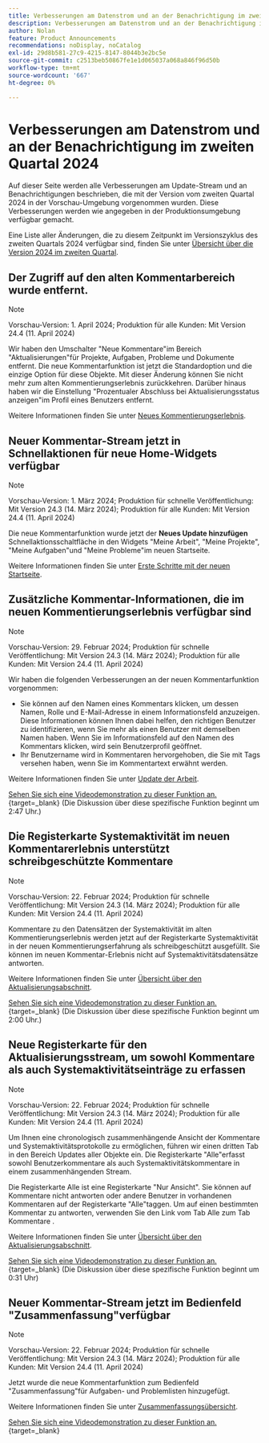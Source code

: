 ```yaml
---
title: Verbesserungen am Datenstrom und an der Benachrichtigung im zweiten Quartal 2024
description: Verbesserungen am Datenstrom und an der Benachrichtigung im zweiten Quartal 2024
author: Nolan
feature: Product Announcements
recommendations: noDisplay, noCatalog
exl-id: 29d8b581-27c9-4215-8147-8044b3e2bc5e
source-git-commit: c2513beb50867fe1e1d065037a068a846f96d50b
workflow-type: tm+mt
source-wordcount: '667'
ht-degree: 0%

---
```


# Verbesserungen am Datenstrom und an der Benachrichtigung im zweiten Quartal 2024

Auf dieser Seite werden alle Verbesserungen am Update-Stream und an Benachrichtigungen beschrieben, die mit der Version vom zweiten Quartal 2024 in der Vorschau-Umgebung vorgenommen wurden. Diese Verbesserungen werden wie angegeben in der Produktionsumgebung verfügbar gemacht.

Eine Liste aller Änderungen, die zu diesem Zeitpunkt im Versionszyklus des zweiten Quartals 2024 verfügbar sind, finden Sie unter [Übersicht über die Version 2024 im zweiten Quartal](/help/quicksilver/product-announcements/product-releases/24-q2-release-activity/24-q2-release-overview.md).

## Der Zugriff auf den alten Kommentarbereich wurde entfernt.

>[!NOTE]
>
>Vorschau-Version: 1. April 2024; Produktion für alle Kunden: Mit Version 24.4 (11. April 2024)

Wir haben den Umschalter &quot;Neue Kommentare&quot;im Bereich &quot;Aktualisierungen&quot;für Projekte, Aufgaben, Probleme und Dokumente entfernt. Die neue Kommentarfunktion ist jetzt die Standardoption und die einzige Option für diese Objekte. Mit dieser Änderung können Sie nicht mehr zum alten Kommentierungserlebnis zurückkehren. Darüber hinaus haben wir die Einstellung &quot;Prozentualer Abschluss bei Aktualisierungsstatus anzeigen&quot;im Profil eines Benutzers entfernt.

Weitere Informationen finden Sie unter [Neues Kommentierungserlebnis](/help/quicksilver/product-announcements/betas/new-commenting-experience-beta/unified-commenting-experience.md).

## Neuer Kommentar-Stream jetzt in Schnellaktionen für neue Home-Widgets verfügbar

>[!NOTE]
>
>Vorschau-Version: 1. März 2024; Produktion für schnelle Veröffentlichung: Mit Version 24.3 (14. März 2024); Produktion für alle Kunden: Mit Version 24.4 (11. April 2024)

Die neue Kommentarfunktion wurde jetzt der **Neues Update hinzufügen** Schnellaktionsschaltfläche in den Widgets &quot;Meine Arbeit&quot;, &quot;Meine Projekte&quot;, &quot;Meine Aufgaben&quot;und &quot;Meine Probleme&quot;im neuen Startseite.

Weitere Informationen finden Sie unter [Erste Schritte mit der neuen Startseite](/help/quicksilver/workfront-basics/using-home/new-home/get-started-with-new-home.md).

## Zusätzliche Kommentar-Informationen, die im neuen Kommentierungserlebnis verfügbar sind

>[!NOTE]
>
>Vorschau-Version: 29. Februar 2024; Produktion für schnelle Veröffentlichung: Mit Version 24.3 (14. März 2024); Produktion für alle Kunden: Mit Version 24.4 (11. April 2024)

Wir haben die folgenden Verbesserungen an der neuen Kommentarfunktion vorgenommen:

* Sie können auf den Namen eines Kommentars klicken, um dessen Namen, Rolle und E-Mail-Adresse in einem Informationsfeld anzuzeigen. Diese Informationen können Ihnen dabei helfen, den richtigen Benutzer zu identifizieren, wenn Sie mehr als einen Benutzer mit demselben Namen haben. Wenn Sie im Informationsfeld auf den Namen des Kommentars klicken, wird sein Benutzerprofil geöffnet.
* Ihr Benutzername wird in Kommentaren hervorgehoben, die Sie mit Tags versehen haben, wenn Sie im Kommentartext erwähnt werden.

Weitere Informationen finden Sie unter [Update der Arbeit](/help/quicksilver/workfront-basics/updating-work-items-and-viewing-updates/update-work.md).

[Sehen Sie sich eine Videodemonstration zu dieser Funktion an.](https://video.tv.adobe.com/v/3427992/){target=_blank} (Die Diskussion über diese spezifische Funktion beginnt um 2:47 Uhr.)

## Die Registerkarte Systemaktivität im neuen Kommentarerlebnis unterstützt schreibgeschützte Kommentare

>[!NOTE]
>
>Vorschau-Version: 22. Februar 2024; Produktion für schnelle Veröffentlichung: Mit Version 24.3 (14. März 2024); Produktion für alle Kunden: Mit Version 24.4 (11. April 2024)

Kommentare zu den Datensätzen der Systemaktivität im alten Kommentierungserlebnis werden jetzt auf der Registerkarte Systemaktivität in der neuen Kommentierungserfahrung als schreibgeschützt ausgefüllt. Sie können im neuen Kommentar-Erlebnis nicht auf Systemaktivitätsdatensätze antworten.

Weitere Informationen finden Sie unter [Übersicht über den Aktualisierungsabschnitt](/help/quicksilver/workfront-basics/updating-work-items-and-viewing-updates/updates-tab-overview.md).

[Sehen Sie sich eine Videodemonstration zu dieser Funktion an.](https://video.tv.adobe.com/v/3427992/){target=_blank} (Die Diskussion über diese spezifische Funktion beginnt um 2:00 Uhr.)

## Neue Registerkarte für den Aktualisierungsstream, um sowohl Kommentare als auch Systemaktivitätseinträge zu erfassen

>[!NOTE]
>
>Vorschau-Version: 22. Februar 2024; Produktion für schnelle Veröffentlichung: Mit Version 24.3 (14. März 2024); Produktion für alle Kunden: Mit Version 24.4 (11. April 2024)

Um Ihnen eine chronologisch zusammenhängende Ansicht der Kommentare und Systemaktivitätsprotokolle zu ermöglichen, führen wir einen dritten Tab in den Bereich Updates aller Objekte ein. Die Registerkarte &quot;Alle&quot;erfasst sowohl Benutzerkommentare als auch Systemaktivitätskommentare in einem zusammenhängenden Stream.

Die Registerkarte Alle ist eine Registerkarte &quot;Nur Ansicht&quot;. Sie können auf Kommentare nicht antworten oder andere Benutzer in vorhandenen Kommentaren auf der Registerkarte &quot;Alle&quot;taggen. Um auf einen bestimmten Kommentar zu antworten, verwenden Sie den Link vom Tab Alle zum Tab Kommentare .

Weitere Informationen finden Sie unter [Übersicht über den Aktualisierungsabschnitt](/help/quicksilver/workfront-basics/updating-work-items-and-viewing-updates/updates-tab-overview.md).

[Sehen Sie sich eine Videodemonstration zu dieser Funktion an.](https://video.tv.adobe.com/v/3427992/){target=_blank} (Die Diskussion über diese spezifische Funktion beginnt um 0:31 Uhr)

## Neuer Kommentar-Stream jetzt im Bedienfeld &quot;Zusammenfassung&quot;verfügbar

>[!NOTE]
>
>Vorschau-Version: 22. Februar 2024; Produktion für schnelle Veröffentlichung: Mit Version 24.3 (14. März 2024); Produktion für alle Kunden: Mit Version 24.4 (11. April 2024)

Jetzt wurde die neue Kommentarfunktion zum Bedienfeld &quot;Zusammenfassung&quot;für Aufgaben- und Problemlisten hinzugefügt.

Weitere Informationen finden Sie unter [Zusammenfassungsübersicht](/help/quicksilver/workfront-basics/the-new-workfront-experience/summary-overview.md).

[Sehen Sie sich eine Videodemonstration zu dieser Funktion an.](https://video.tv.adobe.com/v/3427991/){target=_blank}
